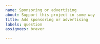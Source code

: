 ```yaml
---
name: Sponsoring or advertising
about: Support this project in some way
title: Add sponsoring or advertising
labels: question
assignees: braver

---
```


<!--
There are some small costs involved in maintaining and hosting this website. Mostly the domain name, which sits currently at €13 per year but has been €21 and is bound to go up again. And coffee. Lot's of coffee.

If you want to help out in some way, you can donate at https://paypal.me/koenlageveen.

We're also open to working together with interested, and interesting, parties who want to some kind of sponsoring or limited advertising on the website.
-->
